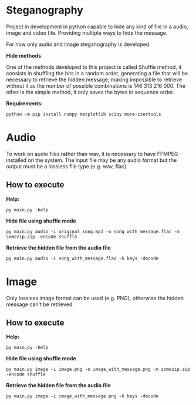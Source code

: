 # Steganography

Project in development in python capable to hide any kind of file in a audio, image and video file. Providing multiple ways to hide the message.

For now only audio and image steganography is developed.

**Hide methods**

One of the methods developed to this project is called Shuffle method, it consists in shuffling the bits in a random
order, generating a file that will be necessary to retrieve the hidden message, making impossible to retrieve without it
as the number of possible combinations is 146 313 216 000. The other is the simple method, it only saves the bytes in sequence order.

**Requirements:**
```
python -m pip install numpy matplotlib scipy more-itertools
```

# Audio

To work on audio files rather than wav, it is necessary to have FFMPEG installed on the system. The input file may be any audio format but the output must be a lossless file type (e.g. wav, flac)

## How to execute

**Help:**
```
py main.py -help
```

**Hide file using shuffle mode**
```
py main.py audio -i original_song.mp3 -o song_with_message.flac -m somezip.zip -encode shuffle
```

**Retrieve the hidden file from the audio file**
```
py main.py audio -i song_with_message.flac -k keys -decode
```

# Image
Only lossless image format can be used (e.g. PNG), otherwise the hidden message can't be retrieved.

## How to execute

**Help:**
```
py main.py -help
```

**Hide file using shuffle mode**
```
py main.py image -i image.png -o image_with_message.png -m somezip.zip -encode shuffle
```

**Retrieve the hidden file from the audio file**
```
py main.py image -i image_with_message.png -k keys -decode
```
